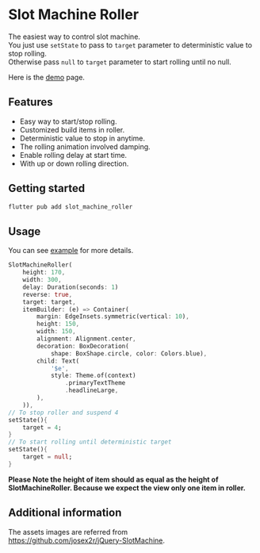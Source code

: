 # Slot Machine Roller 
The easiest way to control slot machine.\
You just use `setState` to pass to `target` parameter to deterministic value to stop rolling.\
Otherwise pass `null` to `target` parameter to start rolling until no null.

Here is the [demo](https://cia1099.github.io/slot_machine_roller/) page.
## Features
- Easy way to start/stop rolling.
- Customized build items in roller.
- Deterministic value to stop in anytime.
- The rolling animation involved damping. 
- Enable rolling delay at start time. 
- With up or down rolling direction.

## Getting started
```sh
flutter pub add slot_machine_roller
```

## Usage
You can see [example](https://github.com/cia1099/slot_machine_roller/blob/main/example/lib/main.dart) for more details.

```dart
SlotMachineRoller(
    height: 170,
    width: 300,
    delay: Duration(seconds: 1)
    reverse: true,
    target: target,
    itemBuilder: (e) => Container(
        margin: EdgeInsets.symmetric(vertical: 10),
        height: 150,
        width: 150,
        alignment: Alignment.center,
        decoration: BoxDecoration(
            shape: BoxShape.circle, color: Colors.blue),
        child: Text(
            '$e',
            style: Theme.of(context)
                .primaryTextTheme
                .headlineLarge,
        ),
    )),
// To stop roller and suspend 4
setState(){
    target = 4;
}
// To start rolling until deterministic target
setState(){
    target = null; 
}
```
__Please Note the height of item should as equal as the height of SlotMachineRoller. Because we expect the view only one item in roller.__ 

## Additional information

The assets images are referred from\
https://github.com/josex2r/jQuery-SlotMachine.
